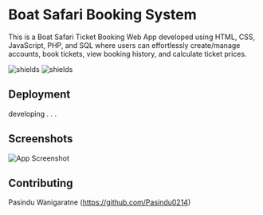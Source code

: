 
# Boat Safari Booking System

This is a Boat Safari Ticket Booking Web App developed using HTML, CSS, JavaScript, PHP, and SQL where users can effortlessly create/manage accounts, book tickets, view booking history, and calculate ticket prices.

<img src="https://img.shields.io/github/downloads/r4v1nduu/IWT-Project/total"  alt="shields">

<img src="https://img.shields.io/github/repo-size/r4v1nduu/IWT-Project" alt="shields">


## Deployment

 developing . . .


## Screenshots

![App Screenshot](https://via.placeholder.com/468x300?text=App+Screenshot+Here)


## Contributing

Pasindu Wanigaratne (https://github.com/Pasindu0214)

